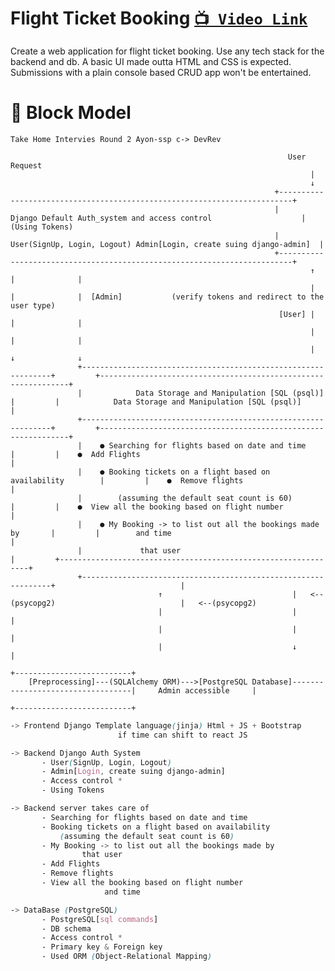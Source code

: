 # Flight Ticket Booking [`📺 Video Link`](https://youtube.com)

Create a web application for flight ticket booking. Use any tech stack for the backend and db. A basic UI made outta HTML and CSS is expected. Submissions with a  plain console based CRUD app won't be entertained.

# 🎯 Block Model

    Take Home Intervies Round 2 Ayon-ssp c-> DevRev

                                                                  User Request
                                                                       |
                                                                       ↓
                                                               +-------------------------------------------------------------------------+
                                                               |        Django Default Auth_system and access control                    | (Using Tokens)
                                                               |    User(SignUp, Login, Logout) Admin[Login, create suing django-admin]  |
                                                               +-------------------------------------------------------------------------+
                                                                       ↑        |              |
                                                                       |        |              |  [Admin]           (verify tokens and redirect to the user type)
                                                                [User] |        |              |
                                                                       |        |              |
                                                                       |        ↓              ↓
                   +---------------------------------------------------------------+         +---------------------------------------------------------------+
                   |            Data Storage and Manipulation [SQL (psql)]         |         |            Data Storage and Manipulation [SQL (psql)]         |
                   +---------------------------------------------------------------+         +---------------------------------------------------------------+
                   |    ● Searching for flights based on date and time             |         |    ●  Add Flights                                             |
                   |    ● Booking tickets on a flight based on availability        |         |    ●  Remove flights                                          |
                   |        (assuming the default seat count is 60)                |         |    ●  View all the booking based on flight number             |
                   |    ● My Booking -> to list out all the bookings made by       |         |        and time                                               |
                   |             that user                                         |         +---------------------------------------------------------------+
                   +---------------------------------------------------------------+                            |
                                     ↑                             |   <--(psycopg2)                            |   <--(psycopg2)
                                     |                             |                                            |
                                     |                             |                                            |
                                     |                             ↓                                            |
                                                                                                     +--------------------------+
        [Preprocessing]---(SQLAlchemy ORM)--->[PostgreSQL Database]----------------------------------|     Admin accessible     |
                                                                                                     +--------------------------+



```css
-> Frontend Django Template language(jinja) Html + JS + Bootstrap
                        if time can shift to react JS

-> Backend Django Auth System
       - User(SignUp, Login, Logout)
       - Admin[Login, create suing django-admin]
       - Access control *
       - Using Tokens

-> Backend server takes care of
       - Searching for flights based on date and time
       - Booking tickets on a flight based on availability
           (assuming the default seat count is 60)
       - My Booking -> to list out all the bookings made by
                that user
       - Add Flights
       - Remove flights
       - View all the booking based on flight number
                     and time

-> DataBase (PostgreSQL)
       - PostgreSQL[sql commands]
       - DB schema
       - Access control *
       - Primary key & Foreign key
       - Used ORM (Object-Relational Mapping)


```